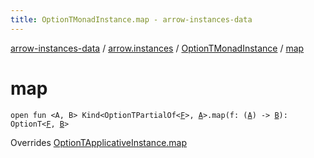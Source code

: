 ```yaml
---
title: OptionTMonadInstance.map - arrow-instances-data
---
```


[arrow-instances-data](../../index.html) / [arrow.instances](../index.html) / [OptionTMonadInstance](index.html) / [map](./map.html)

# map

`open fun <A, B> Kind<OptionTPartialOf<`[`F`](index.html#F)`>, `[`A`](map.html#A)`>.map(f: (`[`A`](map.html#A)`) -> `[`B`](map.html#B)`): OptionT<`[`F`](index.html#F)`, `[`B`](map.html#B)`>`

Overrides [OptionTApplicativeInstance.map](../-option-t-applicative-instance/map.html)

